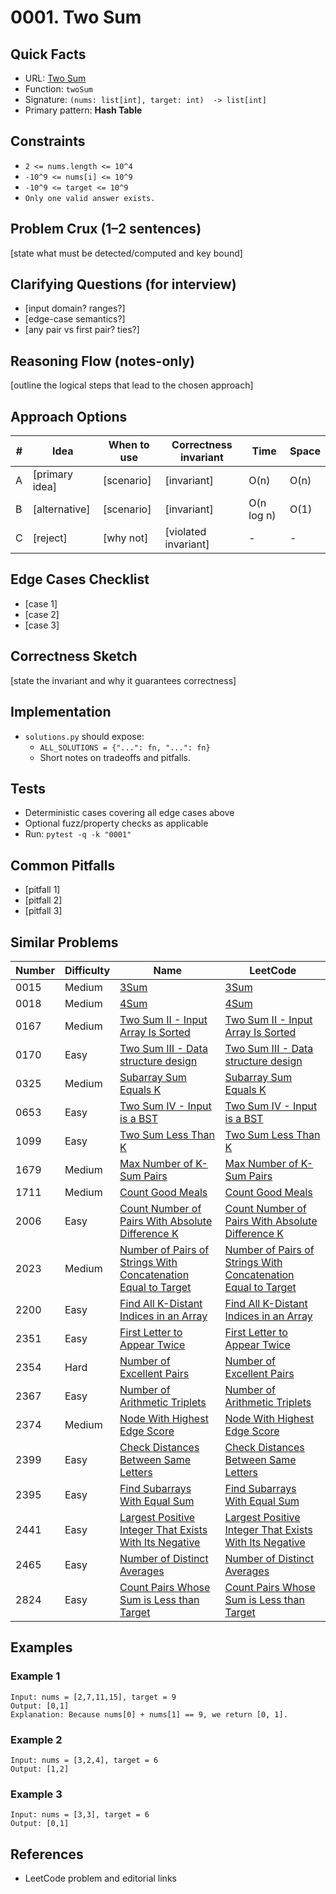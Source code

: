 # 0001. Two Sum

## Quick Facts

- URL: [Two Sum](https://leetcode.com/problems/two-sum/)
- Function: `twoSum`
- Signature: `(nums: list[int], target: int)  -> list[int]`
- Primary pattern: **Hash Table**

## Constraints

- `2 <= nums.length <= 10^4`
- `-10^9 <= nums[i] <= 10^9`
- `-10^9 <= target <= 10^9`
- `Only one valid answer exists.`

## Problem Crux (1–2 sentences)

[state what must be detected/computed and key bound]

## Clarifying Questions (for interview)

- [input domain? ranges?]
- [edge-case semantics?]
- [any pair vs first pair? ties?]

## Reasoning Flow (notes-only)

[outline the logical steps that lead to the chosen approach]

## Approach Options

| # | Idea | When to use | Correctness invariant | Time | Space |
|---|------|-------------|-----------------------|------|-------|
| A | [primary idea] | [scenario] | [invariant] | O(n) | O(n) |
| B | [alternative] | [scenario] | [invariant] | O(n log n) | O(1) |
| C | [reject] | [why not] | [violated invariant] | - | - |

## Edge Cases Checklist

- [case 1]
- [case 2]
- [case 3]

## Correctness Sketch

[state the invariant and why it guarantees correctness]

## Implementation

- `solutions.py` should expose:
  - `ALL_SOLUTIONS = {"...": fn, "...": fn}`
  - Short notes on tradeoffs and pitfalls.

## Tests

- Deterministic cases covering all edge cases above
- Optional fuzz/property checks as applicable
- Run: `pytest -q -k "0001"`

## Common Pitfalls

- [pitfall 1]
- [pitfall 2]
- [pitfall 3]

## Similar Problems

| Number | Difficulty | Name | LeetCode |
|---|---|---|---|
| 0015 | Medium | [3Sum](../0015-3sum/readme.md) | [3Sum](https://leetcode.com/problems/3sum/) |
| 0018 | Medium | [4Sum](../0018-4sum/readme.md) | [4Sum](https://leetcode.com/problems/4sum/) |
| 0167 | Medium | [Two Sum II - Input Array Is Sorted](../0167-two-sum-ii-input-array-is-sorted/readme.md) | [Two Sum II - Input Array Is Sorted](https://leetcode.com/problems/two-sum-ii-input-array-is-sorted/) |
| 0170 | Easy | [Two Sum III - Data structure design](../0170-two-sum-iii-data-structure-design/readme.md) | [Two Sum III - Data structure design](https://leetcode.com/problems/two-sum-iii-data-structure-design/) |
| 0325 | Medium | [Subarray Sum Equals K](../0325-subarray-sum-equals-k/readme.md) | [Subarray Sum Equals K](https://leetcode.com/problems/subarray-sum-equals-k/) |
| 0653 | Easy | [Two Sum IV - Input is a BST](../0653-two-sum-iv-input-is-a-bst/readme.md) | [Two Sum IV - Input is a BST](https://leetcode.com/problems/two-sum-iv-input-is-a-bst/) |
| 1099 | Easy | [Two Sum Less Than K](../1099-two-sum-less-than-k/readme.md) | [Two Sum Less Than K](https://leetcode.com/problems/two-sum-less-than-k/) |
| 1679 | Medium | [Max Number of K-Sum Pairs](../1679-max-number-of-k-sum-pairs/readme.md) | [Max Number of K-Sum Pairs](https://leetcode.com/problems/max-number-of-k-sum-pairs/) |
| 1711 | Medium | [Count Good Meals](../1711-count-good-meals/readme.md) | [Count Good Meals](https://leetcode.com/problems/count-good-meals/) |
| 2006 | Easy | [Count Number of Pairs With Absolute Difference K](../2006-count-number-of-pairs-with-absolute-difference-k/readme.md) | [Count Number of Pairs With Absolute Difference K](https://leetcode.com/problems/count-number-of-pairs-with-absolute-difference-k/) |
| 2023 | Medium | [Number of Pairs of Strings With Concatenation Equal to Target](../2023-number-of-pairs-of-strings-with-concatenation-equal-to-target/readme.md) | [Number of Pairs of Strings With Concatenation Equal to Target](https://leetcode.com/problems/number-of-pairs-of-strings-with-concatenation-equal-to-target/) |
| 2200 | Easy | [Find All K-Distant Indices in an Array](../2200-find-all-k-distant-indices-in-an-array/readme.md) | [Find All K-Distant Indices in an Array](https://leetcode.com/problems/find-all-k-distant-indices-in-an-array/) |
| 2351 | Easy | [First Letter to Appear Twice](../2351-first-letter-to-appear-twice/readme.md) | [First Letter to Appear Twice](https://leetcode.com/problems/first-letter-to-appear-twice/) |
| 2354 | Hard | [Number of Excellent Pairs](../2354-number-of-excellent-pairs/readme.md) | [Number of Excellent Pairs](https://leetcode.com/problems/number-of-excellent-pairs/) |
| 2367 | Easy | [Number of Arithmetic Triplets](../2367-number-of-arithmetic-triplets/readme.md) | [Number of Arithmetic Triplets](https://leetcode.com/problems/number-of-arithmetic-triplets/) |
| 2374 | Medium | [Node With Highest Edge Score](../2374-node-with-highest-edge-score/readme.md) | [Node With Highest Edge Score](https://leetcode.com/problems/node-with-highest-edge-score/) |
| 2399 | Easy | [Check Distances Between Same Letters](../2399-check-distances-between-same-letters/readme.md) | [Check Distances Between Same Letters](https://leetcode.com/problems/check-distances-between-same-letters/) |
| 2395 | Easy | [Find Subarrays With Equal Sum](../2395-find-subarrays-with-equal-sum/readme.md) | [Find Subarrays With Equal Sum](https://leetcode.com/problems/find-subarrays-with-equal-sum/) |
| 2441 | Easy | [Largest Positive Integer That Exists With Its Negative](../2441-largest-positive-integer-that-exists-with-its-negative/readme.md) | [Largest Positive Integer That Exists With Its Negative](https://leetcode.com/problems/largest-positive-integer-that-exists-with-its-negative/) |
| 2465 | Easy | [Number of Distinct Averages](../2465-number-of-distinct-averages/readme.md) | [Number of Distinct Averages](https://leetcode.com/problems/number-of-distinct-averages/) |
| 2824 | Easy | [Count Pairs Whose Sum is Less than Target](../2824-count-pairs-whose-sum-is-less-than-target/readme.md) | [Count Pairs Whose Sum is Less than Target](https://leetcode.com/problems/count-pairs-whose-sum-is-less-than-target/) |

## Examples

### Example 1

```text
Input: nums = [2,7,11,15], target = 9
Output: [0,1]
Explanation: Because nums[0] + nums[1] == 9, we return [0, 1].
```

### Example 2

```text
Input: nums = [3,2,4], target = 6
Output: [1,2]
```

### Example 3

```text
Input: nums = [3,3], target = 6
Output: [0,1]
```

## References

- LeetCode problem and editorial links
